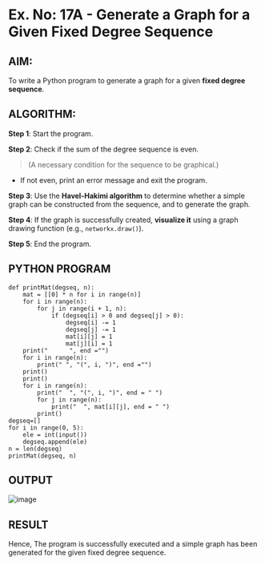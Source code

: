 # Ex. No: 17A - Generate a Graph for a Given Fixed Degree Sequence

## AIM:
To write a Python program to generate a graph for a given **fixed degree sequence**.

## ALGORITHM:

**Step 1**: Start the program.

**Step 2**: Check if the sum of the degree sequence is even.  
> (A necessary condition for the sequence to be graphical.)

- If not even, print an error message and exit the program.

**Step 3**: Use the **Havel-Hakimi algorithm** to determine whether a simple graph can be constructed from the sequence, and to generate the graph.

**Step 4**: If the graph is successfully created, **visualize it** using a graph drawing function (e.g., `networkx.draw()`).

**Step 5**: End the program.

## PYTHON PROGRAM

```
def printMat(degseq, n):
	mat = [[0] * n for i in range(n)]
	for i in range(n):
		for j in range(i + 1, n):
			if (degseq[i] > 0 and degseq[j] > 0):
				degseq[i] -= 1
				degseq[j] -= 1
				mat[i][j] = 1
				mat[j][i] = 1
	print("      ", end ="")
	for i in range(n):
		print(" ", "(", i, ")", end ="")
	print()
	print()
	for i in range(n):
		print("  ", "(", i, ")", end = " ")
		for j in range(n):
			print("  ", mat[i][j], end = " ")
		print()
degseq=[]
for i in range(0, 5):
    ele = int(input())
    degseq.append(ele)
n = len(degseq)
printMat(degseq, n)
```

## OUTPUT
![image](https://github.com/user-attachments/assets/3cb7c5df-59b6-4ab4-b870-5c26588a6ec0)
## RESULT
Hence, The program is successfully executed and a simple graph has been generated for the given fixed degree sequence.
